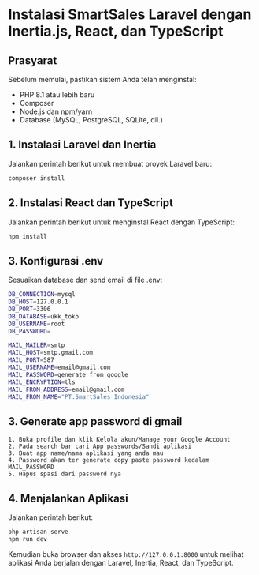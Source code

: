 # Instalasi SmartSales Laravel dengan Inertia.js, React, dan TypeScript

## Prasyarat
Sebelum memulai, pastikan sistem Anda telah menginstal:
- PHP 8.1 atau lebih baru
- Composer
- Node.js dan npm/yarn
- Database (MySQL, PostgreSQL, SQLite, dll.)

## 1. Instalasi Laravel dan Inertia
Jalankan perintah berikut untuk membuat proyek Laravel baru:
```sh
composer install
```
## 2. Instalasi React dan TypeScript
Jalankan perintah berikut untuk menginstal React dengan TypeScript:
```sh
npm install
```

## 3. Konfigurasi .env
Sesuaikan database dan send email di file .env:
```sh
DB_CONNECTION=mysql
DB_HOST=127.0.0.1
DB_PORT=3306
DB_DATABASE=ukk_toko
DB_USERNAME=root
DB_PASSWORD=

MAIL_MAILER=smtp
MAIL_HOST=smtp.gmail.com
MAIL_PORT=587
MAIL_USERNAME=email@gmail.com
MAIL_PASSWORD=generate from google
MAIL_ENCRYPTION=tls
MAIL_FROM_ADDRESS=email@gmail.com
MAIL_FROM_NAME="PT.SmartSales Indonesia"
```

## 3. Generate app password di gmail
    1. Buka profile dan klik Kelola akun/Manage your Google Account
    2. Pada search bar cari App passwords/Sandi aplikasi
    3. Buat app name/nama aplikasi yang anda mau
    4. Password akan ter generate copy paste password kedalam MAIL_PASSWORD
    5. Hapus spasi dari password nya

## 4. Menjalankan Aplikasi
Jalankan perintah berikut:
```sh
php artisan serve
npm run dev
```
Kemudian buka browser dan akses `http://127.0.0.1:8000` untuk melihat aplikasi Anda berjalan dengan Laravel, Inertia, React, dan TypeScript.

